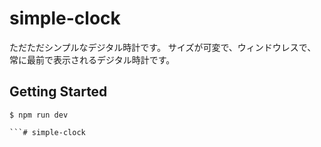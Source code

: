 # simple-clock

ただただシンプルなデジタル時計です。
サイズが可変で、ウィンドウレスで、常に最前で表示されるデジタル時計です。

## Getting Started

```
$ npm run dev

```#   s i m p l e - c l o c k  
 